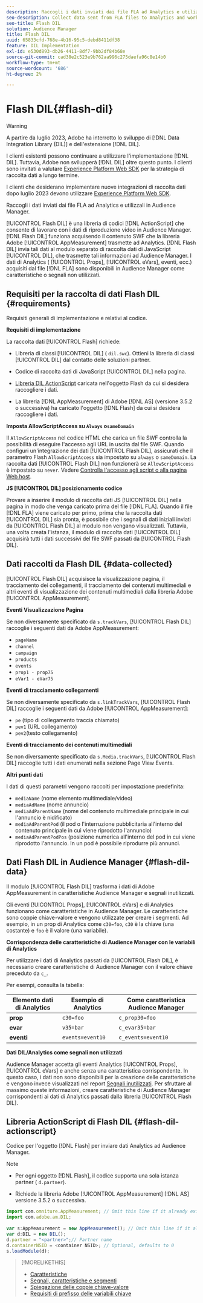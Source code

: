 ```yaml
---
description: Raccogli i dati inviati dai file FLA ad Analytics e utilizzali in Audience Manager.
seo-description: Collect data sent from FLA files to Analytics and work with that information in Audience Manager.
seo-title: Flash DIL
solution: Audience Manager
title: Flash DIL
uuid: 65833cfd-768e-4b16-95c5-debd8411df38
feature: DIL Implementation
exl-id: e530d893-db26-4411-8df7-9bb2df84b68e
source-git-commit: cad38e2c523e9b762aa996c275daefa96c8e14b0
workflow-type: tm+mt
source-wordcount: '686'
ht-degree: 2%

---
```


# Flash DIL{#flash-dil}

>[!WARNING]
>
>A partire da luglio 2023, Adobe ha interrotto lo sviluppo di [!DNL Data Integration Library (DIL)] e dell&#39;estensione [!DNL DIL].
>
>I clienti esistenti possono continuare a utilizzare l&#39;implementazione [!DNL DIL]. Tuttavia, Adobe non svilupperà [!DNL DIL] oltre questo punto. I clienti sono invitati a valutare [Experience Platform Web SDK](https://experienceleague.adobe.com/docs/experience-platform/edge/home.html?lang=it) per la strategia di raccolta dati a lungo termine.
>
>I clienti che desiderano implementare nuove integrazioni di raccolta dati dopo luglio 2023 devono utilizzare [Experience Platform Web SDK](https://experienceleague.adobe.com/docs/experience-platform/edge/home.html?lang=it).

Raccogli i dati inviati dai file FLA ad Analytics e utilizzali in Audience Manager.

<!-- 

c_flash_dil_toc.xml

 -->

[!UICONTROL Flash DIL] è una libreria di codici [!DNL ActionScript] che consente di lavorare con i dati di riproduzione video in Audience Manager. [!DNL Flash DIL] funziona acquisendo il contenuto SWF che la libreria Adobe [!UICONTROL AppMeasurement] trasmette ad Analytics. [!DNL Flash DIL] invia tali dati al modulo separato di raccolta dati di JavaScript [!UICONTROL DIL], che trasmette tali informazioni ad Audience Manager. I dati di Analytics ( [!UICONTROL Props], [!UICONTROL eVars], eventi, ecc.) acquisiti dal file [!DNL FLA] sono disponibili in Audience Manager come caratteristiche o segnali non utilizzati.

## Requisiti per la raccolta di dati Flash DIL {#requirements}

Requisiti generali di implementazione e relativi al codice.

<!-- 

c_flash_dil_intro.xml

 -->

**Requisiti di implementazione**

La raccolta dati [!UICONTROL Flash] richiede:

* Libreria di classi [!UICONTROL DIL] ( `dil.swc`). Ottieni la libreria di classi [!UICONTROL DIL] dal contatto delle soluzioni partner.

* Codice di raccolta dati di JavaScript [!UICONTROL DIL] nella pagina.
* [Libreria DIL ActionScript](../dil/dil-flash.md#flash-dil-actionscript) caricata nell&#39;oggetto Flash da cui si desidera raccogliere i dati.
* La libreria [!DNL AppMeasurement] di Adobe [!DNL AS] (versione 3.5.2 o successiva) ha caricato l&#39;oggetto [!DNL Flash] da cui si desidera raccogliere i dati.

**Imposta AllowScriptAccess su `Always` o`sameDomain`**

Il `AllowScriptAccess` nel codice HTML che carica un file SWF controlla la possibilità di eseguire l&#39;accesso agli URL in uscita dal file SWF. Quando configuri un&#39;integrazione dei dati [!UICONTROL Flash DIL], assicurati che il parametro Flash `AllowScriptAccess` sia impostato su `always` o `sameDomain`. La raccolta dati [!UICONTROL Flash DIL] non funzionerà se `AllowScriptAccess` è impostato su `never`. Vedere [Controlla l&#39;accesso agli script o alla pagina Web host](https://helpx.adobe.com/it/flash/kb/control-access-scripts-host-web.html).

**JS [!UICONTROL DIL] posizionamento codice**

Provare a inserire il modulo di raccolta dati JS [!UICONTROL DIL] nella pagina in modo che venga caricato prima del file [!DNL FLA]. Quando il file [!DNL FLA] viene caricato per primo, prima che la raccolta dati [!UICONTROL DIL] sia pronta, è possibile che i segnali di dati iniziali inviati da [!UICONTROL Flash DIL] al modulo non vengano visualizzati. Tuttavia, una volta creata l&#39;istanza, il modulo di raccolta dati [!UICONTROL DIL] acquisirà tutti i dati successivi del file SWF passati da [!UICONTROL Flash DIL].

## Dati raccolti da Flash DIL {#data-collected}

[!UICONTROL Flash DIL] acquisisce la visualizzazione pagina, il tracciamento dei collegamenti, il tracciamento dei contenuti multimediali e altri eventi di visualizzazione dei contenuti multimediali dalla libreria Adobe [!UICONTROL AppMeasurement].

<!-- 

r_flash_dil_data_collected.xml

 -->

**Eventi Visualizzazione Pagina**

Se non diversamente specificato da `s.trackVars`, [!UICONTROL Flash DIL] raccoglie i seguenti dati da Adobe AppMeasurement:

* `pageName`
* `channel`
* `campaign`
* `products`
* `events`
* `prop1 - prop75`
* `eVar1 - eVar75`

**Eventi di tracciamento collegamenti**

Se non diversamente specificato da `s.linkTrackVars`, [!UICONTROL Flash DIL] raccoglie i seguenti dati da Adobe [!UICONTROL AppMeasurement]:

* `pe` (tipo di collegamento traccia chiamato)
* `pev1` (URL collegamento)
* `pev2`(testo collegamento)

**Eventi di tracciamento dei contenuti multimediali**

Se non diversamente specificato da `s.Media.trackVars`, [!UICONTROL Flash DIL] raccoglie tutti i dati enumerati nella sezione Page View Events.

**Altri punti dati**

I dati di questi parametri vengono raccolti per impostazione predefinita:

* `mediaName` (nome elemento multimediale/video)
* `mediaAdName` (nome annuncio)
* `mediaAdParentName` (nome del contenuto multimediale principale in cui l&#39;annuncio è nidificato)
* `mediaAdParentPod` (il pod o l&#39;interruzione pubblicitaria all&#39;interno del contenuto principale in cui viene riprodotto l&#39;annuncio)
* `mediaAdParentPodPos` (posizione numerica all&#39;interno del pod in cui viene riprodotto l&#39;annuncio. In un pod è possibile riprodurre più annunci.

## Dati Flash DIL in Audience Manager {#flash-dil-data}

Il modulo [!UICONTROL Flash DIL] trasforma i dati di Adobe AppMeasurement in caratteristiche Audience Manager e segnali inutilizzati.

<!-- 

c_flash_dil_in_aam.xml

 -->

Gli eventi [!UICONTROL Props], [!UICONTROL eVars] e di Analytics funzionano come caratteristiche in Audience Manager. Le caratteristiche sono coppie chiave-valore e vengono utilizzate per creare i segmenti. Ad esempio, in un prop di Analytics come `c30=foo`, `c30` è la chiave (una costante) e `foo` è il valore (una variabile).

**Corrispondenza delle caratteristiche di Audience Manager con le variabili di Analytics**

Per utilizzare i dati di Analytics passati da [!UICONTROL Flash DIL], è necessario creare caratteristiche di Audience Manager con il valore chiave preceduto da `c_`.

Per esempi, consulta la tabella:

| Elemento dati di Analytics | Esempio di Analytics | Come caratteristica Audience Manager |
|---|---|---|
| **prop** | `c30=foo` | `c_prop30=foo` |
| **evar** | `v35=bar` | `c_evar35=bar` |
| **eventi** | `events=event10` | `c_events=event10` |

**Dati DIL/Analytics come segnali non utilizzati**

Audience Manager accetta gli eventi Analytics [!UICONTROL Props], [!UICONTROL eVars] e anche senza una caratteristica corrispondente. In questo caso, i dati non sono disponibili per la creazione delle caratteristiche e vengono invece visualizzati nel report [Segnali inutilizzati](../reporting/dynamic-reports/unused-signals.md). Per sfruttare al massimo queste informazioni, creare caratteristiche di Audience Manager corrispondenti ai dati di Analytics passati dalla libreria [!UICONTROL Flash DIL].

## Libreria ActionScript di Flash DIL {#flash-dil-actionscript}

Codice per l&#39;oggetto [!DNL Flash] per inviare dati Analytics ad Audience Manager.

<!-- 

r_flash_dil_actionscript.xml

 -->

>[!NOTE]
>
>* Per ogni oggetto [!DNL Flash], il codice supporta una sola istanza partner ( `d.partner`).
>
>* Richiede la libreria Adobe [!UICONTROL AppMeasurement] [!DNL AS] versione 3.5.2 o successiva.

```js
import com.omniture.AppMeasurement; // Omit this line if it already exists in the code 
import com.adobe.am.DIL; 
  
var s:AppMeasurement = new AppMeasurement(); // Omit this line if it already exists in the code 
var d:DIL = new DIL(); 
d.partner = "<partner>";// Partner name 
d.containerNSID = <container NSID>; // Optional, defaults to 0 
s.loadModule(d);
```

>[!MORELIKETHIS]
>
>* [Caratteristiche](../features/traits/trait-details-page.md)
>* [Segnali, caratteristiche e segmenti](../reference/signal-trait-segment.md)
>* [Spiegazione delle coppie chiave-valore](../reference/key-value-pairs-explained.md)
>* [Requisiti di prefisso delle variabili chiave](../features/traits/trait-variable-prefixes.md)
